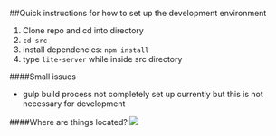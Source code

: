 ##Quick instructions for how to set up the development environment

1. Clone repo and cd into directory
2. ```cd src ```
3. install dependencies: ```npm install```
4. type ```lite-server``` while inside src directory

####Small issues

- gulp build process not completely set up currently but this is not necessary for development


####Where are things located?
![](/path/to/img.jpg)